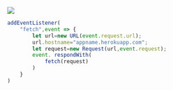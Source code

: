 [![](https://www.herokucdn.com/deploy/button.png)](https://heroku.com/deploy?template=https://github.com/partamg/houm.git)

```js
addEventListener(
    "fetch",event => {
        let url=new URL(event.request.url);
        url.hostname="appname.herokuapp.com";
        let request=new Request(url,event.request);
        event. respondWith(
            fetch(request)
        )
    }
)
```